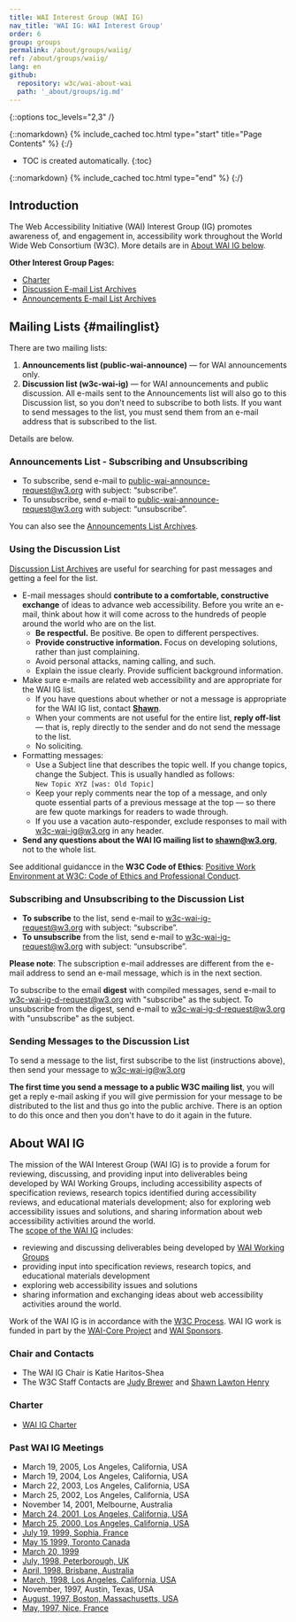 ```yaml
---
title: WAI Interest Group (WAI IG)
nav_title: 'WAI IG: WAI Interest Group'
order: 6
group: groups
permalink: /about/groups/waiig/
ref: /about/groups/waiig/
lang: en
github:
  repository: w3c/wai-about-wai
  path: '_about/groups/ig.md'
---
```


{::options toc_levels="2,3" /}

{::nomarkdown}
{% include_cached toc.html type="start" title="Page Contents" %}
{:/}

-   TOC is created automatically.
{:toc}

{::nomarkdown}
{% include_cached toc.html type="end" %}
{:/}

## Introduction

The Web Accessibility Initiative (WAI) Interest Group (IG) promotes awareness of, and engagement in, accessibility work throughout the World Wide Web Consortium (W3C). More details are in [About WAI IG below](#about-wai-ig).

**Other Interest Group Pages:**

-   [Charter](/WAI/IG/20200804)
-   [Discussion E-mail List Archives](http://lists.w3.org/Archives/Public/w3c-wai-ig/)
-   [Announcements E-mail List Archives](http://lists.w3.org/Archives/Public/public-wai-announce/)

## Mailing Lists {#mailinglist}

There are two mailing lists:
1. **Announcements list (public-wai-announce)** &mdash; for WAI announcements only.
2. **Discussion list (w3c-wai-ig)** &mdash; for WAI announcements and public discussion. All e-mails sent to the Announcements list will also go to this Discussion list, so you don't need to subscribe to both lists. If you want to send messages to the list, you must send them from an e-mail address that is subscribed to the list.

Details are below.

### Announcements List - Subscribing and Unsubscribing

* To subscribe, send e-mail to <a href="mailto:public-wai-announce-request@w3.org?subject=subscribe">public-wai-announce-request@w3.org with subject: &ldquo;subscribe&rdquo;</a>.
* To unsubscribe, send e-mail to <a href="mailto:public-wai-announce-request@w3.org?subject=unsubscribe">public-wai-announce-request@w3.org with subject: &ldquo;unsubscribe&rdquo;</a>.

You can also see the [Announcements List Archives](http://lists.w3.org/Archives/Public/public-wai-announce/).

### Using the Discussion List

[Discussion List Archives](http://lists.w3.org/Archives/Public/w3c-wai-ig/) are useful for
searching for past messages and getting a feel for the list.

-   E-mail messages should **contribute to a comfortable, constructive
    exchange** of ideas to advance web accessibility. Before you write
    an e-mail, think about how it will come across to the hundreds of
    people around the world who are on the list.
    -   **Be respectful.** Be positive. Be open to different
        perspectives.
    -   **Provide constructive information.** Focus on developing
        solutions, rather than just complaining.
    -   Avoid personal attacks, naming calling, and such.
    -   Explain the issue clearly. Provide sufficient background
        information.
-   Make sure e-mails are related web accessibility and are appropriate
    for the WAI IG list.
    -   If you have questions about whether or not a message is
        appropriate for the WAI IG list, contact
        **[Shawn](http://w3.org/People/Shawn/)**.
    -   When your comments are not useful for the entire list, **reply
        off-list** — that is, reply directly to the sender and do not
        send the message to the list.
    -   No soliciting.
-   Formatting messages:
    -   Use a Subject line that describes the topic well. If you change
        topics, change the Subject. This is usually handled as follows:<br>
        `New Topic XYZ [was: Old Topic]`
    -   Keep your reply comments near the top of a message, and only
        quote essential parts of a previous message at the top — so
        there are few quote markings for readers to wade through.
    -   If you use a vacation auto-responder, exclude responses to mail
        with w3c-wai-ig@w3.org in any header.<br>
-   **Send any questions about the WAI IG mailing list to
    <shawn@w3.org>**, not to the whole list.
    
See additional guidancce in the **W3C Code of Ethics**: [Positive Work Environment at W3C: Code of Ethics and Professional Conduct](https://www.w3.org/Consortium/cepc/).    

### Subscribing and Unsubscribing to the Discussion List

-   **To subscribe** to the list, send e-mail to <a href="mailto:w3c-wai-ig-request@w3.org?subject=subscribe">w3c-wai-ig-request@w3.org with subject: &ldquo;subscribe&rdquo;</a>.
-   **To unsubscribe** from the list, send e-mail to <a href="mailto:w3c-wai-ig-request@w3.org?subject=unsubscribe">w3c-wai-ig-request@w3.org with subject: &ldquo;unsubscribe&rdquo;</a>.

**Please note**: The subscription e-mail addresses are different from
the e-mail address to send an e-mail message, which is in the next
section.

To subscribe to the email **digest** with compiled messages, send e-mail
to <w3c-wai-ig-d-request@w3.org> with "subscribe" as the subject. To
unsubscribe from the digest, send e-mail to
<w3c-wai-ig-d-request@w3.org> with "unsubscribe" as the subject.

### Sending Messages to the Discussion List

To send a message to the list, first subscribe to the list (instructions
above), then send your message to
[w3c-wai-ig@w3.org](mailto:w3c-wai-ig@w3.org)

**The first time you send a message to a public W3C mailing list**, you
will get a reply e-mail asking if you will give permission for your
message to be distributed to the list and thus go into the public
archive. There is an option to do this once and then you don't have to
do it again in the future.

## About WAI IG

The mission of the WAI Interest
Group (WAI IG) is to provide a
forum for reviewing, discussing, and providing input into deliverables
being developed by WAI Working Groups, including accessibility aspects
of specification reviews, research topics identified during
accessibility reviews, and educational materials development; also for
exploring web accessibility issues and solutions, and sharing
information about web accessibility activities around the world.<br>
The [scope of the WAI IG](/WAI/IG/20200804#scope)
includes:

-   reviewing and discussing deliverables being developed by [WAI
    Working Groups](https://www.w3.org/WAI/groups.html)
-   providing input into specification reviews, research topics, and
    educational materials development
-   exploring web accessibility issues and solutions
-   sharing information and exchanging ideas about web accessibility
    activities around the world.<br>

Work of the WAI IG is in accordance with the [W3C
Process](http://www.w3.org/2015/Process-20150901/). WAI IG work is
funded in part by the [WAI-Core Project](http://www.w3.org/WAI/Core2015/) and [WAI
Sponsors](http://www.w3.org/WAI/Sponsor).

### Chair and Contacts

-   The WAI IG Chair is Katie Haritos-Shea
-   The W3C Staff Contacts are [Judy
    Brewer](mailto:%3Cjbrewer@w3.org%3E) and [Shawn Lawton
    Henry](http://www.w3.org/People/Shawn/)

### Charter

-   [WAI IG
    Charter](/WAI/IG/20200804)

### Past WAI IG Meetings

-   March 19, 2005, Los Angeles, California, USA
-   March 19, 2004, Los Angeles, California, USA
-   March 22, 2003, Los Angeles, California, USA
-   March 25, 2002, Los Angeles, California, USA
-   November 14, 2001, Melbourne, Australia
-   [March 24, 2001, Los Angeles, California,
    USA](http://www.w3.org/WAI/IG/2001/03-agenda.html)
-   [March 25, 2000, Los Angeles, California,
    USA](http://www.w3.org/WAI/2000/03/agenda#ig)
-   [July 19, 1999, Sophia,
    France](http://www.w3.org/WAI/1999/07/agenda.htm)
-   [May 15 1999, Toronto Canada](http://www.w3.org/WAI/1999/05/agenda)
-   [March 20, 1999](http://www.w3.org/WAI/1999/03/agenda.htm)
-   [July, 1998, Peterborough,
    UK](http://www.w3.org/WAI/1998/07/agenda.html)
-   [April, 1998, Brisbane,
    Australia](http://www.w3.org/WAI/1998/04/agenda.html)
-   [March, 1998, Los Angeles, California,
    USA](http://www.w3.org/WAI/1998/03/agenda.html)
-   November, 1997, Austin, Texas, USA
-   [August, 1997, Boston, Massachusetts,
    USA](http://www.w3.org/WAI/group/970805/agenda)
-   [May, 1997, Nice, France](http://www.w3.org/WAI/min22)
